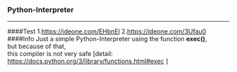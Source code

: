 ### Python-Interpreter
-----
####Test
1.<https://ideone.com/EHbnEl>
2.<https://ideone.com/3Ufau0>
####Info
Just a simple Python-Interpreter using the function **exec()**,  
but because of that,  
this compiler is not very safe [detail: <https://docs.python.org/3/library/functions.html#exec> ]
